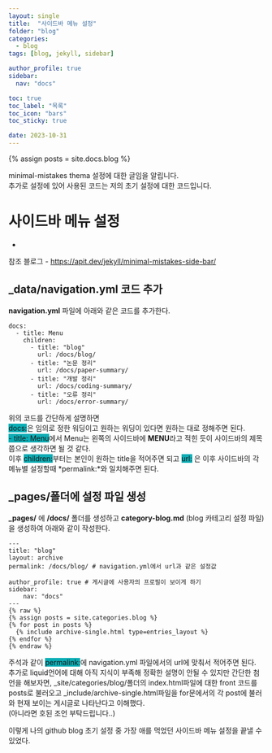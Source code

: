 ```yaml
---
layout: single
title:  "사이드바 메뉴 설정"
folder: "blog"
categories:
  - blog
tags: [blog, jekyll, sidebar]

author_profile: true
sidebar:
  nav: "docs"

toc: true
toc_label: "목록"
toc_icon: "bars"
toc_sticky: true

date: 2023-10-31
---
```


{% assign posts = site.docs.blog %}

minimal-mistakes thema 설정에 대한 글임을 알립니다.  
추가로 설정에 있어 사용된 코드는 저의 초기 설정에 대한 코드입니다.  

# 사이드바 메뉴 설정
-
참조 블로그 - <https://apit.dev/jekyll/minimal-mistakes-side-bar/>  

## _data/navigation.yml 코드 추가

**navigation.yml** 파일에 아래와 같은 코드를 추가한다.
```plaintext
docs:
  - title: Menu
    children:
      - title: "blog"
        url: /docs/blog/
      - title: "논문 정리"
        url: /docs/paper-summary/
      - title: "개발 정리"
        url: /docs/coding-summary/
      - title: "오류 정리"
        url: /docs/error-summary/
```
위의 코드를 간단하게 설명하면  
<span style="background-color:#0badb5"> docs:</span>은 임의로 정한 워딩이고 원하는 워딩이 있다면 원하는 대로 정해주면 된다.  
<span style="background-color:#0badb5"> - title: Menu</span>에서 Menu는 왼쪽의 사이드바에 **MENU**라고 적힌 듯이 사이드바의 제목쯤으로 생각하면 될 것 같다.  
이후 <span style="background-color:#0badb5"> children:</span>부터는 본인이 원하는 title을 적어주면 되고 <span style="background-color:#0badb5"> url:</span> 은 이후 사이드바의 각 메뉴별 설정할때 *permalink:*와 일치해주면 된다.

## _pages/폴더에 설정 파일 생성

**_pages/** 에 **/docs/** 폴더를 생성하고 **category-blog.md** (blog 카테고리 설정 파일)을 생성하여 아래와 같이 작성한다.
```liquid
---
title: "blog"
layout: archive
permalink: /docs/blog/ # navigation.yml에서 url과 같은 설정값

author_profile: true # 게시글에 사용자의 프로필이 보이게 하기
sidebar:
    nav: "docs"
---
{% raw %}
{% assign posts = site.categories.blog %}
{% for post in posts %}
  {% include archive-single.html type=entries_layout %}
{% endfor %}
{% endraw %}
```
주석과 같이 <span style="background-color:#0badb5"> permalink:</span>에 navigation.yml 파일에서의 url에 맞춰서 적어주면 된다.  
추가로 liquid언어에 대해 아직 지식이 부족해 정확한 설명이 안될 수 있지만 간단한 첨언을 해보자면, _site/categories/blog/폴더의 index.html파일에 대한 front 코드를 posts로 불러오고 _include/archive-single.html파일을 for문에서의 각 post에 불러와 현재 보이는 게시글로 나타난다고 이해했다.  
(아니라면 호된 조언 부탁드립니다..)

이렇게 나의 github blog 초기 설정 중 가장 애를 먹었던 사이드바 메뉴 설정을 끝낼 수 있었다.